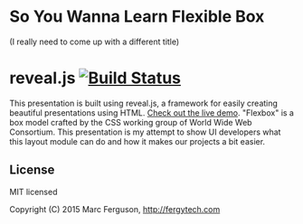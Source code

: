 # So You Wanna Learn Flexible Box
(I really need to come up with a different title)

# reveal.js [![Build Status](https://travis-ci.org/hakimel/reveal.js.svg?branch=master)](https://travis-ci.org/hakimel/reveal.js)

This presentation is built using reveal.js, a framework for easily creating beautiful presentations using HTML. [Check out the live demo](http://lab.hakim.se/reveal-js/). "Flexbox" is a box model crafted by the CSS working group of World Wide Web Consortium. This presentation is my attempt to show UI developers what this layout module can do and how it makes our projects a bit easier.

## License

MIT licensed

Copyright (C) 2015 Marc Ferguson, http://fergytech.com
